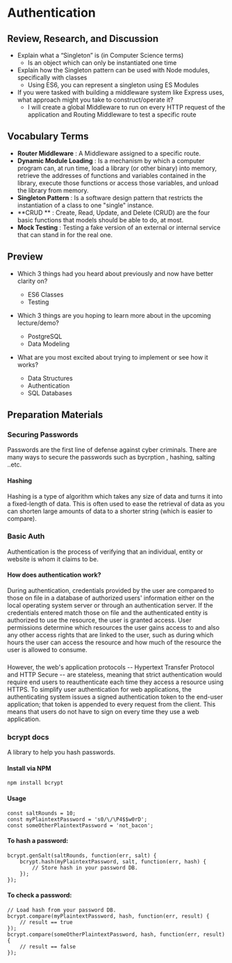 # Authentication
## Review, Research, and Discussion

* Explain what a “Singleton” is (in Computer Science terms)
  - Is an object which can only be instantiated one time
* Explain how the Singleton pattern can be used with Node modules, specifically with classes
  - Using ES6, you can represent a singleton using ES Modules 
* If you were tasked with building a middleware system like Express uses, what approach might you take to construct/operate it?
  - I will create a global Middleware to run on every HTTP request of the application and Routing Middleware to test a specific route
## Vocabulary Terms

* **Router Middleware** : A  Middleware assigned to a specific route.
* **Dynamic Module Loading** : Is a mechanism by which a computer program can, at run time, load a library (or other binary) into memory, retrieve the addresses of functions and variables contained in the library, execute those functions or access those variables, and unload the library from memory.
* **Singleton Pattern** : Is a software design pattern that restricts the instantiation of a class to one "single" instance.
* **CRUD ** : Create, Read, Update, and Delete (CRUD) are the four basic functions that models should be able to do, at most.
* **Mock Testing** : Testing a fake version of an external or internal service that can stand in for the real one.
## Preview

* Which 3 things had you heard about previously and now have better clarity on?
  - ES6 Classes
  - Testing

* Which 3 things are you hoping to learn more about in the upcoming lecture/demo?
  - PostgreSQL
  - Data Modeling

* What are you most excited about trying to implement or see how it works?
  - Data Structures
  - Authentication
  - SQL Databases

## Preparation Materials
### Securing Passwords
Passwords are the first line of defense against cyber criminals. There are many ways to secure the passwords such as bycrption , hashing, salting ..etc.

#### Hashing
Hashing is a type of algorithm which takes any size of data and turns it into a fixed-length of data. This is often used to ease the retrieval of data as you can shorten large amounts of data to a shorter string (which is easier to compare).

### Basic Auth
Authentication is the process of verifying that an individual, entity or website is whom it claims to be. 
#### How does authentication work?
During authentication, credentials provided by the user are compared to those on file in a database of authorized users' information either on the local operating system server or through an authentication server. If the credentials entered match those on file and the authenticated entity is authorized to use the resource, the user is granted access. User permissions determine which resources the user gains access to and also any other access rights that are linked to the user, such as during which hours the user can access the resource and how much of the resource the user is allowed to consume.
###
However, the web's application protocols -- Hypertext Transfer Protocol and HTTP Secure -- are stateless, meaning that strict authentication would require end users to reauthenticate each time they access a resource using HTTPS. To simplify user authentication for web applications, the authenticating system issues a signed authentication token to the end-user application; that token is appended to every request from the client. This means that users do not have to sign on every time they use a web application.

### bcrypt docs
A library to help you hash passwords.
#### Install via NPM
```npm install bcrypt```

#### Usage
```const bcrypt = require('bcrypt');
const saltRounds = 10;
const myPlaintextPassword = 's0/\/\P4$$w0rD';
const someOtherPlaintextPassword = 'not_bacon';
```

#### To hash a password:
```
bcrypt.genSalt(saltRounds, function(err, salt) {
    bcrypt.hash(myPlaintextPassword, salt, function(err, hash) {
        // Store hash in your password DB.
    });
});
```
#### To check a password:
```
// Load hash from your password DB.
bcrypt.compare(myPlaintextPassword, hash, function(err, result) {
    // result == true
});
bcrypt.compare(someOtherPlaintextPassword, hash, function(err, result) {
    // result == false
});
```